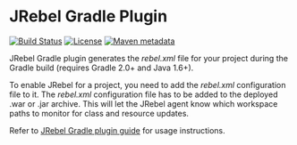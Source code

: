 # JRebel Gradle Plugin 

[![Build Status](https://travis-ci.org/zeroturnaround/gradle-jrebel-plugin.svg?branch=master)](https://travis-ci.org/zeroturnaround/gradle-jrebel-plugin) [![License](https://img.shields.io/badge/license-Apache%202-4EB1BA.svg)](https://www.apache.org/licenses/LICENSE-2.0.html) [![Maven metadata](https://img.shields.io/maven-metadata/v/http/central.maven.org/maven2/org/zeroturnaround/gradle-jrebel-plugin/maven-metadata.xml.svg)](https://search.maven.org/#search%7Cgav%7C1%7Cg%3A%22org.zeroturnaround%22%20AND%20a%3A%22gradle-jrebel-plugin%22)

JRebel Gradle plugin generates the *rebel.xml* file for your project during the Gradle build (requires Gradle 2.0+ and Java 1.6+).

To enable JRebel for a project, you need to add the *rebel.xml* configuration file to it. The *rebel.xml* configuration file has to be added to the deployed .war or .jar archive. This will let the JRebel agent know which workspace paths to monitor for class and resource updates.

Refer to [JRebel Gradle plugin guide](https://manuals.jrebel.com/jrebel/standalone/gradle.html) for usage instructions.



